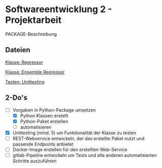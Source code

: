 # Softwareentwicklung 2 - Projektarbeit

PACKAGE-Beschreibung 

## Dateien
[Klasse: Regressor](ensemble_regressor/regressor.py)

[Klasse: Ensemble Regressor](ensemble_regressor/ensemble_regressor.py)

[Testen: Unittesting](ensemble_regressor/unittesting.py)

## 2-Do's
- [ ] Vorgaben in Python-Package umsetzen
  - [x] Python Klassen erstellt
  - [x] Python-Paket erstellen
  - [ ] automatisieren
- [x] Unittesting (mind. 5) um Funktionalität der Klasse zu testen
- [ ] REST-Webservice entwickeln, der das erstellte Paket nutzt und passende Endpoints anbietet
- [ ] Docker-Image erstellen für den erstellten Web-Service
- [ ] gitlab-Pipeline entwickeln um Tests und alle anderen automatisierten Schritte auszuführen
